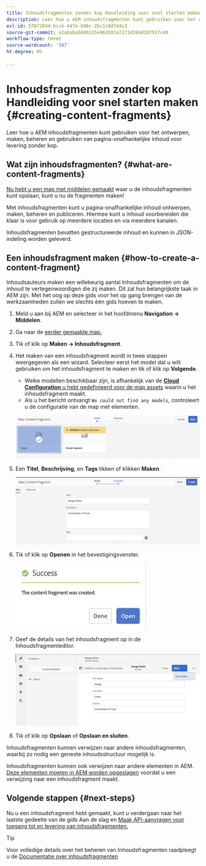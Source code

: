 ```yaml
---
title: Inhoudsfragmenten zonder kop Handleiding voor snel starten maken
description: Leer hoe u AEM inhoudsfragmenten kunt gebruiken voor het ontwerpen, maken, beheren en gebruiken van pagina-onafhankelijke inhoud voor levering zonder kop.
exl-id: 5787204d-bcce-447e-b98c-2bc1c0d744c3
source-git-commit: a2ababa9dd9115e963b91a7271d204d287557c40
workflow-type: tm+mt
source-wordcount: '387'
ht-degree: 0%

---
```


# Inhoudsfragmenten zonder kop Handleiding voor snel starten maken {#creating-content-fragments}

Leer hoe u AEM inhoudsfragmenten kunt gebruiken voor het ontwerpen, maken, beheren en gebruiken van pagina-onafhankelijke inhoud voor levering zonder kop.

## Wat zijn inhoudsfragmenten? {#what-are-content-fragments}

[Nu hebt u een map met middelen gemaakt](create-assets-folder.md) waar u de inhoudsfragmenten kunt opslaan, kunt u nu de fragmenten maken!

Met inhoudsfragmenten kunt u pagina-onafhankelijke inhoud ontwerpen, maken, beheren en publiceren. Hiermee kunt u inhoud voorbereiden die klaar is voor gebruik op meerdere locaties en via meerdere kanalen.

Inhoudsfragmenten bevatten gestructureerde inhoud en kunnen in JSON-indeling worden geleverd.

## Een inhoudsfragment maken {#how-to-create-a-content-fragment}

Inhoudsauteurs maken een willekeurig aantal Inhoudsfragmenten om de inhoud te vertegenwoordigen die zij maken. Dit zal hun belangrijkste taak in AEM zijn. Met het oog op deze gids voor het op gang brengen van de werkzaamheden zullen we slechts één gids hoeven te maken.

1. Meld u aan bij AEM en selecteer in het hoofdmenu **Navigation -> Middelen**.
1. Ga naar de [eerder gemaakte map.](create-assets-folder.md)
1. Tik of klik op **Maken -> Inhoudsfragment**.
1. Het maken van een inhoudsfragment wordt in twee stappen weergegeven als een wizard. Selecteer eerst het model dat u wilt gebruiken om het inhoudsfragment te maken en tik of klik op **Volgende**.
   * Welke modellen beschikbaar zijn, is afhankelijk van de [**Cloud Configuration** u hebt gedefinieerd voor de map assets](create-assets-folder.md) waarin u het inhoudsfragment maakt.
   * Als u het bericht ontvangt `We could not find any models`, controleert u de configuratie van de map met elementen.

   ![Inhoudsfragmentmodel selecteren](../assets/content-fragment-model-select.png)
1. Een **Titel**, **Beschrijving**, en **Tags** tikken of klikken **Maken**.

   ![Inhoudsfragment maken](../assets/content-fragment-create.png)
1. Tik of klik op **Openen** in het bevestigingsvenster.

   ![Bevestiging van Content Fragment](../assets/content-fragment-confirmation.png)
1. Geef de details van het inhoudsfragment op in de Inhoudsfragmenteditor.

   ![Inhoudsfragmenteditor](../assets/content-fragment-edit.png)
1. Tik of klik op **Opslaan** of  **Opslaan en sluiten**.

Inhoudsfragmenten kunnen verwijzen naar andere inhoudsfragmenten, waarbij zo nodig een geneste inhoudsstructuur mogelijk is.

Inhoudsfragmenten kunnen ook verwijzen naar andere elementen in AEM. [Deze elementen moeten in AEM worden opgeslagen](/help/assets/manage-assets.md) voordat u een verwijzing naar een inhoudsfragment maakt.

## Volgende stappen {#next-steps}

Nu u een inhoudsfragment hebt gemaakt, kunt u verdergaan naar het laatste gedeelte van de gids Aan de slag en [Maak API-aanvragen voor toegang tot en levering van inhoudsfragmenten.](create-api-request.md)

>[!TIP]
>
>Voor volledige details over het beheren van Inhoudsfragmenten raadpleegt u de [Documentatie over inhoudsfragmenten](/help/assets/content-fragments/content-fragments.md)
